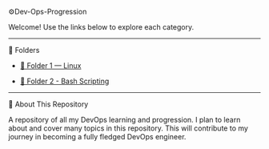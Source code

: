  ⚙️Dev-Ops-Progression

Welcome! Use the links below to explore each category.

---

 📂 Folders

- [📝 Folder 1 — Linux](LinuxProg)

- [📝 Folder 2 - Bash Scripting](BashScripting)



---

 📌 About This Repository

A repository of all my DevOps learning and progression.
I plan to learn about and cover many topics in this repository.
This will contribute to my journey in becoming a fully fledged DevOps engineer.

  
